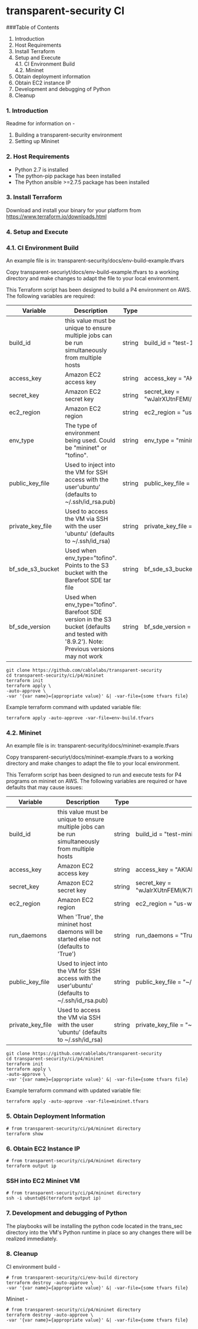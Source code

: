 # transparent-security CI

###Table of Contents
1. Introduction
2. Host Requirements
3. Install Terraform
4. Setup and Execute  
   4.1. CI Environment Build  
   4.2. Mininet
5. Obtain deployment information
6. Obtain EC2 instance IP
7. Development and debugging of Python
8. Cleanup

### 1. Introduction
Readme for information on -
1. Building a transparent-security environment
2. Setting up Mininet

### 2. Host Requirements

- Python 2.7 is installed
- The python-pip package has been installed
- The Python ansible >=2.7.5 package has been installed

### 3. Install Terraform

Download and install your binary for your platform from  https://www.terraform.io/downloads.html

### 4. Setup and Execute

  ### 4.1. CI Environment Build

An example file is in: transparent-security/docs/env-build-example.tfvars 

Copy transparent-securiyt/docs/env-build-example.tfvars to a working directory and 
make changes to adapt the file to your local environment.

This Terraform script has been designed to build a P4 environment on AWS.
The following variables are required:

| Variable         | Description                                                                                                                               | Type   | Example                                                 |
|------------------|-------------------------------------------------------------------------------------------------------------------------------------------|--------|---------------------------------------------------------|
| build_id         | this value must be unique to ensure multiple jobs  can be run simultaneously from multiple hosts                                          | string | build_id = "test-1"                                     |
| access_key       | Amazon EC2 access key                                                                                                                     | string | access_key = "AKIAIOSFODNN7EXAMPLE"                     |
| secret_key       | Amazon EC2 secret key                                                                                                                     | string | secret_key = "wJalrXUtnFEMI/K7MDENG/bPxRfiCYEXAMPLEKEY" |
| ec2_region       | Amazon EC2 region                                                                                                                         | string | ec2_region = "us-west-2"                                |
| env_type         | The type of environment being used. Could be "mininet" or "tofino".                                                                       | string | env_type = "mininet"                                    |
| public_key_file  | Used to inject into the VM for SSH access with the user'ubuntu' (defaults to ~/.ssh/id_rsa.pub)                                           | string | public_key_file = "~/.ssh/id_rsa.pub"                   |
| private_key_file | Used to access the VM via SSH with the user 'ubuntu' (defaults to ~/.ssh/id_rsa)                                                          | string | private_key_file = "~/.ssh/id_rsa"                      |
| bf_sde_s3_bucket | Used when env_type="tofino". Points to the S3 bucket with the Barefoot SDE tar file                                                        | string | bf_sde_s3_bucket = "Barefoot"                           |
| bf_sde_version   | Used when env_type="tofino". Barefoot SDE version in the S3 bucket (defaults and tested with '8.9.2'). Note: Previous versions may not work | string | bf_sde_version = "8.9.2"                                |

````
git clone https://github.com/cablelabs/transparent-security
cd transparent-security/ci/p4/mininet
terraform init
terraform apply \
-auto-approve \
-var '{var name}={appropriate value}' &| -var-file={some tfvars file}
````
Example terraform command with updated variable file:
````
terraform apply -auto-approve -var-file=env-build.tfvars
````

  ### 4.2. Mininet 
  
An example file is in: transparent-security/docs/mininet-example.tfvars 

Copy transparent-securiyt/docs/mininet-example.tfvars to a working directory and 
make changes to adapt the file to your local environment.

This Terraform script has been designed to run and execute tests for P4
programs on mininet on AWS. The following variables are required or have
defaults that may cause issues:

| Variable         | Description                                                                                                                               | Type   | Example                                                 |
|------------------|-------------------------------------------------------------------------------------------------------------------------------------------|--------|---------------------------------------------------------|
| build_id         | this value must be unique to ensure multiple jobs  can be run simultaneously from multiple hosts                                          | string | build_id = "test-mininet"                                     |
| access_key       | Amazon EC2 access key                                                                                                                     | string | access_key = "AKIAIOSFODNN7EXAMPLE"                     |
| secret_key       | Amazon EC2 secret key                                                                                                                     | string | secret_key = "wJalrXUtnFEMI/K7MDENG/bPxRfiCYEXAMPLEKEY" |
| ec2_region       | Amazon EC2 region                                                                                                                         | string | ec2_region = "us-west-2"                                |
| run_daemons      | When 'True', the mininet host daemons will be started else not (defaults to 'True')                                                       | string | run_daemons = "True"                                    |
| public_key_file  | Used to inject into the VM for SSH access with the user'ubuntu' (defaults to ~/.ssh/id_rsa.pub)                                           | string | public_key_file = "~/.ssh/id_rsa.pub"                   |
| private_key_file | Used to access the VM via SSH with the user 'ubuntu' (defaults to ~/.ssh/id_rsa)                                                          | string | private_key_file = "~/.ssh/id_rsa"                      |

````
git clone https://github.com/cablelabs/transparent-security
cd transparent-security/ci/p4/mininet
terraform init
terraform apply \
-auto-approve \
-var '{var name}={appropriate value}' &| -var-file={some tfvars file}
````
Example terraform command with updated variable file:
````
terraform apply -auto-approve -var-file=mininet.tfvars
````
### 5. Obtain Deployment Information
````
# from transparent-security/ci/p4/mininet directory
terraform show
````

### 6. Obtain EC2 Instance IP
````
# from transparent-security/ci/p4/mininet directory
terraform output ip
````

### SSH into EC2 Mininet VM
````
# from transparent-security/ci/p4/mininet directory
ssh -i ubuntu@$(terraform output ip)
````

### 7. Development and debugging of Python
The playbooks will be installing the python code located in the trans_sec
directory into the VM's Python runtime in place so any changes there will be
realized immediately.

### 8. Cleanup
CI environment build - 
````
# from transparent-security/ci/env-build directory
terraform destroy -auto-approve \
-var '{var name}={appropriate value}' &| -var-file={some tfvars file}
````
Mininet - 
````
# from transparent-security/ci/p4/mininet directory
terraform destroy -auto-approve \
-var '{var name}={appropriate value}' &| -var-file={some tfvars file}
````
